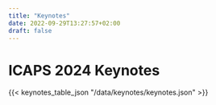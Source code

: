 ```yaml
---
title: "Keynotes"
date: 2022-09-29T13:27:57+02:00
draft: false
---
```


# ICAPS 2024 Keynotes


{{< keynotes_table_json "/data/keynotes/keynotes.json" >}}



